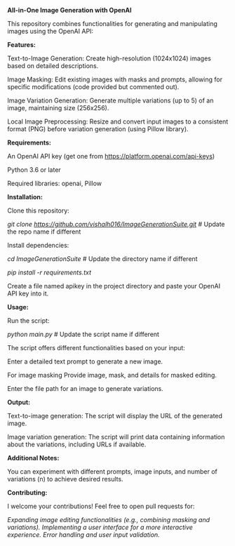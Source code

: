 **All-in-One Image Generation with OpenAI**  

This repository combines functionalities for generating and manipulating images using the OpenAI API:

**Features:**  

Text-to-Image Generation: Create high-resolution (1024x1024) images based on detailed descriptions.  

Image Masking: Edit existing images with masks and prompts, allowing for specific modifications (code provided but commented out).  

Image Variation Generation: Generate multiple variations (up to 5) of an image, maintaining size (256x256).  

Local Image Preprocessing: Resize and convert input images to a consistent format (PNG) before variation generation (using Pillow library).  



**Requirements:**  

An OpenAI API key (get one from https://platform.openai.com/api-keys)  

Python 3.6 or later  

Required libraries: openai, Pillow  



**Installation:**  

Clone this repository:  

_git clone https://github.com/vishalh016/ImageGenerationSuite.git_  # Update the repo name if different  


Install dependencies:  

_cd ImageGenerationSuite_  # Update the directory name if different  

_pip install -r requirements.txt_  


Create a file named apikey in the project directory and paste your OpenAI API key into it.  


**Usage:**  

Run the script:  

_python main.py_  # Update the script name if different  

The script offers different functionalities based on your input:  


Enter a detailed text prompt to generate a new image.  

For image masking Provide image, mask, and details for masked editing.  

Enter the file path for an image to generate variations.  


**Output:**  

Text-to-image generation: The script will display the URL of the generated image.  

Image variation generation: The script will print data containing information about the variations, including URLs if available.  


**Additional Notes:**  

You can experiment with different prompts, image inputs, and number of variations (n) to achieve desired results.  



**Contributing:**  

I welcome your contributions! Feel free to open pull requests for:  

  
_Expanding image editing functionalities (e.g., combining masking and variations)._
_Implementing a user interface for a more interactive experience._
_Error handling and user input validation._
